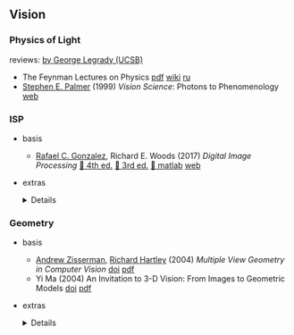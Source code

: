 ## Vision

### Physics of Light

reviews: [by George Legrady (UCSB)](https://www.mat.ucsb.edu/~g.legrady/academic/courses/20f594/l/vision.pdf)

- The Feynman Lectures on Physics
  [pdf](https://github.com/AzatAI/cs_books/)
  [wiki](https://en.wikipedia.org/wiki/The_Feynman_Lectures_on_Physics)
  [ru](https://ru.wikipedia.org/wiki/%D0%A4%D0%B5%D0%B9%D0%BD%D0%BC%D0%B0%D0%BD%D0%BE%D0%B2%D1%81%D0%BA%D0%B8%D0%B5_%D0%BB%D0%B5%D0%BA%D1%86%D0%B8%D0%B8_%D0%BF%D0%BE_%D1%84%D0%B8%D0%B7%D0%B8%D0%BA%D0%B5)
- [Stephen E. Palmer](https://scholar.google.com/citations?user=xTKVgwkAAAAJ&hl=en)
  (1999) *Vision Science*: Photons to Phenomenology
  [web](https://mitpress.mit.edu/9780262161831/vision-science)

### ISP

- basis
  - [Rafael C. Gonzalez](https://www.imageprocessingplace.com/root_files_V3/about_the_authors/gonzalez.htm), Richard E. Woods
    (2017) *Digital Image Processing*
    [:open_book: 4th ed.](https://dl.icdst.org/pdfs/files4/01c56e081202b62bd7d3b4f8545775fb.pdf)
    [:open_book: 3rd ed.](https://dl.ebooksworld.ir/motoman/Digital.Image.Processing.3rd.Edition.www.EBooksWorld.ir.pdf)
    [:open_book: matlab](https://www.cin.ufpe.br/~sbm/DEN/Digital%20Image%20Processing%20Using%20Matlab%20(Gonzalez).pdf)
    [web](https://www.imageprocessingplace.com/)
- extras 
  <details>

  - CS 448A - Computational photography
    [2010](https://graphics.stanford.edu/courses/cs448a/)
  - ETH Zurich / [Marc Pollefeys](https://people.inf.ethz.ch/~pomarc/teaching.html)
    - Computational Photography & Video 
      [2010](https://people.inf.ethz.ch/~pomarc/courses/CompPhoto/)
    - Visual Computing
      [2023](https://cvg.ethz.ch/lectures/Visual-Computing/)
      [2010](https://cgl.ethz.ch/teaching/viscompAS10/notes.php)
      [review](https://people.inf.ethz.ch/pomarc/pubs/HeydenPollefeysCVPR01.pdf)

  </details>

### Geometry
- basis
  - [Andrew Zisserman](https://en.wikipedia.org/wiki/Andrew_Zisserman), [Richard Hartley](https://en.wikipedia.org/wiki/Richard_Hartley_(scientist))
    (2004) *Multiple View Geometry in Computer Vision*
    [doi](https://doi.org/10.1017/CBO9780511811685)
    [pdf](http://www.r-5.org/files/books/computers/algo-list/image-processing/vision/Richard_Hartley_Andrew_Zisserman-Multiple_View_Geometry_in_Computer_Vision-EN.pdf)
  - Yi Ma (2004) An Invitation to 3-D Vision: From Images to Geometric Models
    [doi](https://doi.org/10.1007/978-0-387-21779-6)
    [pdf](https://www.eecis.udel.edu/~cer/arv/readings/old_mkss.pdf)
- extras 
  <details>

  - TUM
    - IN2228 - Computer Vision II: Multiple View Geometry
      [2023](https://cvg.cit.tum.de/teaching/ss2023/mvg2023/material)
    - ADL4CV (IN2389) - Advanced Deep Learning for Computer vision
      [2021](https://dvl.in.tum.de/teaching/adl4cv-ws21/)

  </details>
